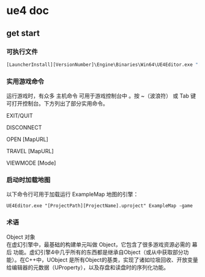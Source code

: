 # ue4 doc

## get start

### 可执行文件
```bash
[LauncherInstall][VersionNumber]\Engine\Binaries\Win64\UE4Editor.exe "[ProjectPath][ProjectName].uproject" -game
```

### 实用游戏命令
运行游戏时，有众多 主机命令 可用于游戏控制台中 。按 ~（波浪符） 或 Tab 键可打开控制台。下方列出了部分实用命令。

EXIT/QUIT

DISCONNECT

OPEN [MapURL]

TRAVEL [MapURL]

VIEWMODE [Mode]

### 启动时加载地图
以下命令行可用于加载运行 ExampleMap 地图的引擎：
```
UE4Editor.exe "[ProjectPath][ProjectName].uproject" ExampleMap -game
```

### 术语
Object 对象\
在虚幻引擎中，最基础的构建单元叫做 Object，它包含了很多游戏资源必需的 幕后 功能。虚幻引擎4中几乎所有的东西都是继承自Object（或从中获取部分功能）。在C++中，UObject 是所有Object的基类，实现了诸如垃圾回收、开放变量给编辑器的元数据（UProperty），以及存盘和读盘时的序列化功能。